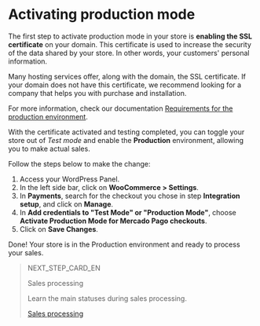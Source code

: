 # Activating production mode

The first step to activate production mode in your store is **enabling the SSL certificate** on your domain. This certificate is used to increase the security of the data shared by your store. In other words, your customers' personal information.

Many hosting services offer, along with the domain, the SSL certificate. If your domain does not have this certificate, we recommend looking for a company that helps you with purchase and installation. 

For more information, check our documentation [Requirements for the production environment](https://www.mercadopago[FAKER][URL][DOMAIN]/developers/en/guides/checkout-api/goto-production).

With the certificate activated and testing completed, you can toggle your store out of *Test mode* and enable the **Production** environment, allowing you to make actual sales.

Follow the steps below to make the change:

1. Access your WordPress Panel.
2. In the left side bar, click on **WooCommerce > Settings**.
3. In **Payments**, search for the checkout you chose in step **Integration setup**, and click on **Manage**.
4. In **Add credentials to "Test Mode" or "Production Mode"**, choose **Activate Production Mode for Mercado Pago checkouts**. 
5. Click on **Save Changes**.

Done! Your store is in the Production environment and ready to process your sales.

> NEXT_STEP_CARD_EN
>
> Sales processing
>
> Learn the main statuses during sales processing.
>
> [Sales processing](https://www.mercadopago[FAKER][URL][DOMAIN]/developers/en/guides/woocommerce/sales-processing)